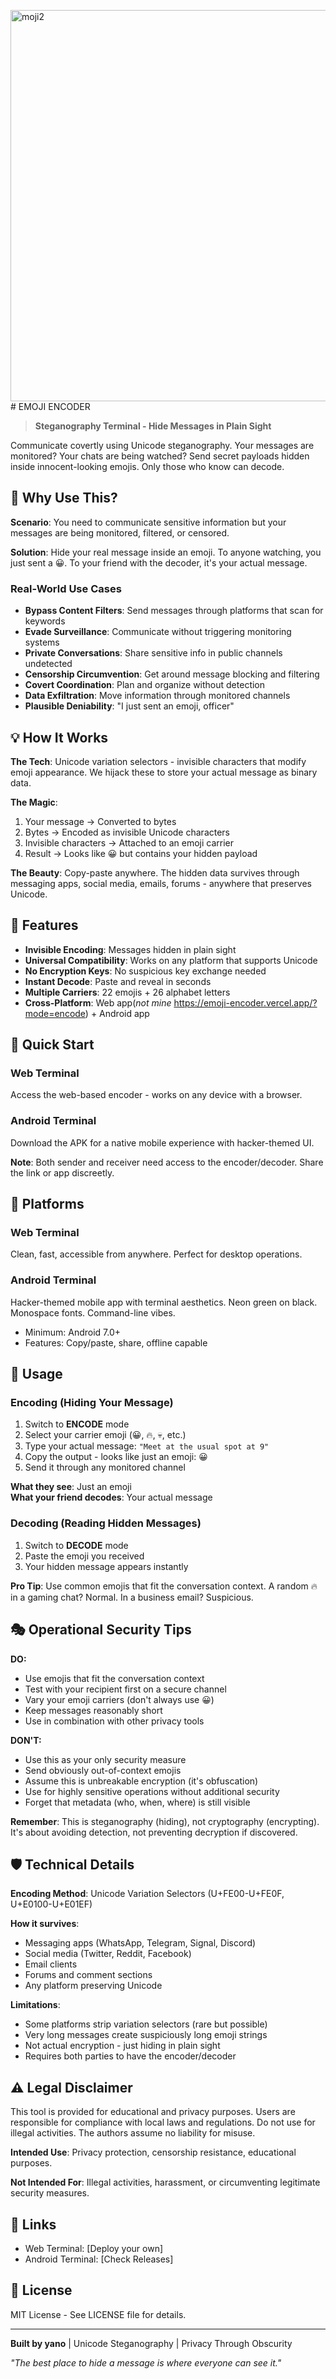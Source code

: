 <img width="626" height="626" alt="moji2" src="https://github.com/user-attachments/assets/c14799af-ac68-4187-829b-0255858cc55d" /># EMOJI ENCODER

> **Steganography Terminal - Hide Messages in Plain Sight**

Communicate covertly using Unicode steganography. Your messages are monitored? Your chats are being watched? Send secret payloads hidden inside innocent-looking emojis. Only those who know can decode.

## 🔐 Why Use This?

**Scenario**: You need to communicate sensitive information but your messages are being monitored, filtered, or censored.

**Solution**: Hide your real message inside an emoji. To anyone watching, you just sent a 😀. To your friend with the decoder, it's your actual message.

### Real-World Use Cases

- **Bypass Content Filters**: Send messages through platforms that scan for keywords
- **Evade Surveillance**: Communicate without triggering monitoring systems
- **Private Conversations**: Share sensitive info in public channels undetected
- **Censorship Circumvention**: Get around message blocking and filtering
- **Covert Coordination**: Plan and organize without detection
- **Data Exfiltration**: Move information through monitored channels
- **Plausible Deniability**: "I just sent an emoji, officer"

## 💡 How It Works

**The Tech**: Unicode variation selectors - invisible characters that modify emoji appearance. We hijack these to store your actual message as binary data.

**The Magic**: 
1. Your message → Converted to bytes
2. Bytes → Encoded as invisible Unicode characters
3. Invisible characters → Attached to an emoji carrier
4. Result → Looks like 😀 but contains your hidden payload

**The Beauty**: Copy-paste anywhere. The hidden data survives through messaging apps, social media, emails, forums - anywhere that preserves Unicode.

## 🎯 Features

- **Invisible Encoding**: Messages hidden in plain sight
- **Universal Compatibility**: Works on any platform that supports Unicode
- **No Encryption Keys**: No suspicious key exchange needed
- **Instant Decode**: Paste and reveal in seconds
- **Multiple Carriers**: 22 emojis + 26 alphabet letters
- **Cross-Platform**: Web app(*not mine* https://emoji-encoder.vercel.app/?mode=encode) + Android app

## 🚀 Quick Start

### Web Terminal
Access the web-based encoder - works on any device with a browser.

### Android Terminal
Download the APK for a native mobile experience with hacker-themed UI.

**Note**: Both sender and receiver need access to the encoder/decoder. Share the link or app discreetly.

## 📱 Platforms

### Web Terminal
Clean, fast, accessible from anywhere. Perfect for desktop operations.

### Android Terminal  
Hacker-themed mobile app with terminal aesthetics. Neon green on black. Monospace fonts. Command-line vibes.
- Minimum: Android 7.0+
- Features: Copy/paste, share, offline capable

## 📖 Usage

### Encoding (Hiding Your Message)

1. Switch to **ENCODE** mode
2. Select your carrier emoji (😀, 🔥, 💀, etc.)
3. Type your actual message: `"Meet at the usual spot at 9"`
4. Copy the output - looks like just an emoji: 😀
5. Send it through any monitored channel

**What they see**: Just an emoji  
**What your friend decodes**: Your actual message

### Decoding (Reading Hidden Messages)

1. Switch to **DECODE** mode
2. Paste the emoji you received
3. Your hidden message appears instantly

**Pro Tip**: Use common emojis that fit the conversation context. A random 🔥 in a gaming chat? Normal. In a business email? Suspicious.

## 🎭 Operational Security Tips

**DO:**
- Use emojis that fit the conversation context
- Test with your recipient first on a secure channel
- Vary your emoji carriers (don't always use 😀)
- Keep messages reasonably short
- Use in combination with other privacy tools

**DON'T:**
- Use this as your only security measure
- Send obviously out-of-context emojis
- Assume this is unbreakable encryption (it's obfuscation)
- Use for highly sensitive operations without additional security
- Forget that metadata (who, when, where) is still visible

**Remember**: This is steganography (hiding), not cryptography (encrypting). It's about avoiding detection, not preventing decryption if discovered.

## 🛡️ Technical Details

**Encoding Method**: Unicode Variation Selectors (U+FE00-U+FE0F, U+E0100-U+E01EF)

**How it survives**:
- Messaging apps (WhatsApp, Telegram, Signal, Discord)
- Social media (Twitter, Reddit, Facebook)
- Email clients
- Forums and comment sections
- Any platform preserving Unicode

**Limitations**:
- Some platforms strip variation selectors (rare but possible)
- Very long messages create suspiciously long emoji strings
- Not actual encryption - just hiding in plain sight
- Requires both parties to have the encoder/decoder

## ⚠️ Legal Disclaimer

This tool is provided for educational and privacy purposes. Users are responsible for compliance with local laws and regulations. Do not use for illegal activities. The authors assume no liability for misuse.

**Intended Use**: Privacy protection, censorship resistance, educational purposes.

**Not Intended For**: Illegal activities, harassment, or circumventing legitimate security measures.

## 🔗 Links

- Web Terminal: [Deploy your own]
- Android Terminal: [Check Releases]

## 📄 License

MIT License - See LICENSE file for details.

---

**Built by yano** | Unicode Steganography | Privacy Through Obscurity

*"The best place to hide a message is where everyone can see it."*
